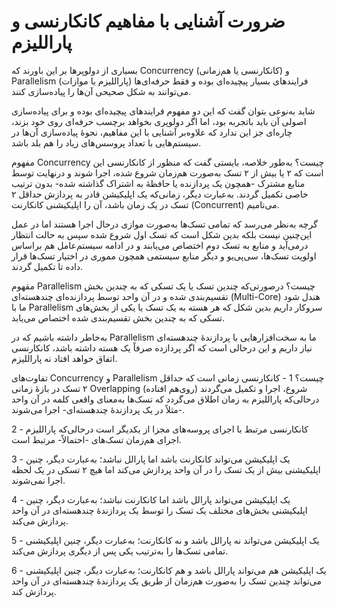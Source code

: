 # ضرورت آشنایی با مفاهیم کانکارنسی و پاراللیزم

بسیاری از دولوپرها بر این باورند که Concurrency (کانکارنسی یا هم‌زمانی) و Parallelism (پاراللیزم یا موازات) فرایندهای بسیار پیچیده‌ای بوده و فقط حرفه‌ای‌ها می‌توانند به شکل صحیحی آن‌ها را پیاده‌سازی کنند.

شاید به‌نوعی بتوان گفت که این دو مفهوم فرایندهای پیچیده‌ای بوده و برای پیاده‌سازی اصولی آن باید باتجربه بود، اما اگر دولوپری بخواهد برچسب حرفه‌ای روی خود بزند، چاره‌ای جز این ندارد که علاوه‌بر آشنایی با این مفاهیم، نحوهٔ پیاده‌سازی آن‌ها در سیستم‌هایی با تعداد پروسس‌های زیاد را هم بلد باشد.

 مفهوم Concurrency چیست؟
به‌طور خلاصه، بایستی گفت که منظور از کانکارنسی این است که ۲ یا بیش از ۲ تسک به‌صورت هم‌زمان شروع شده، اجرا شوند و درنهایت توسط منابع مشترک -همچون یک پردازنده یا حافظهٔ به اشتراک گذاشته شده- بدون ترتیب خاصی تکمیل گردند. به‌عبارت دیگر، زمانی‌که یک اپلیکیشن قادر به پردازش حداقل ۲ تسک در یک زمان باشد، آن را اپلیکیشنی کانکارنت (Concurrent) می‌نامیم.

گرچه به‌نظر می‌رسد که تمامی‌ تسک‌ها به‌صورت موازی درحال اجرا هستند اما در عمل این‌چنین نیست بلکه بدین شکل است که تسک اول شروع شده سپس به حالت انتظار درمی‌آید و منابع به تسک دوم اختصاص می‌یابند و در ادامه سیستم‌عامل هم براساس اولویت تسک‌ها، سی‌پی‌یو و دیگر منابع سیستمی همچون مموری در اختیار تسک‌ها قرار داده تا تکمیل گردند.

مقهوم Parallelism چیست؟
درصورتی‌که چندین تسک یا یک تسکی که به چندین بخش تقسیم‌بندی شده و در آن واحد توسط پردازنده‌ای چندهسته‌ای (Multi-Core) هندل شود ما با Parallelism سروکار داریم بدین شکل که هر هسته به یک تسک یا یکی از بخش‌های تسکی که به چندین بخش تقسیم‌بندی شده اختصاص می‌یابد.

به‌خاطر داشته باشیم که در Parallelism ما به سخت‌افزارهایی با پردازندهٔ چندهسته‌ای نیاز داریم و این درحالی است که اگر پردازده صرفاً یک هسته داشته باشد، کانکارنسی اتفاق خواهد افتاد نه پاراللیزم.

تفاوت‌های Concurrency و Parallelism چیست؟
1 - کانکارنسی زمانی است که حداقل ۲ تسک در بازهٔ زمانی Overlapping (روی‌هم افتاده) شروع، اجرا و تکمیل می‌گردند درحالی‌که پاراللیزم به زمان اطلاق می‌گردد که تسک‌ها به‌معنای واقعی کلمه در آن واحد -مثلاً در یک پردازندهٔ چندهسته‌ای- اجرا می‌شوند.

2 - کانکارنسی مرتبط با اجرای پروسه‌های مجزا از یکدیگر است درحالی‌که پاراللیزم اجرای هم‌زمان تسک‌های -احتمالاً- مرتبط است.

3 - یک اپلیکیشن می‌تواند کانکارنت باشد اما پارالل نباشد؛ به‌عبارت دیگر، چنین اپلیکیشنی بیش از یک تسک را در آن واحد پردازش می‌کند اما هیچ ۲ تسکی در یک لحظه اجرا نمی‌شوند.

4 - یک اپلیکیشن می‌تواند پارالل باشد اما کانکارنت نباشد؛ به‌عبارت دیگر، چنین اپلیکیشنی بخش‌های مختلف یک تسک را توسط یک پردازندهٔ چندهسته‌ای در آن واحد پردازش می‌کند.

5 - یک اپلیکیشن می‌تواند نه پارالل باشد و نه کانکارنت؛ به‌عبارت دیگر، چنین اپلیکیشنی تمامی تسک‌ها را به‌ترتیب یکی پس از دیگری پردازش می‌کند.

6 - یک اپلیکیشن هم می‌تواند پارالل باشد و هم کانکارنت؛ به‌عبارت دیگر، چنین اپلیکیشنی می‌تواند چندین تسک‌ را به‌صورت هم‌زمان از طریق یک پردازندهٔ چندهسته‌ای در آن واحد پردازش کند.
